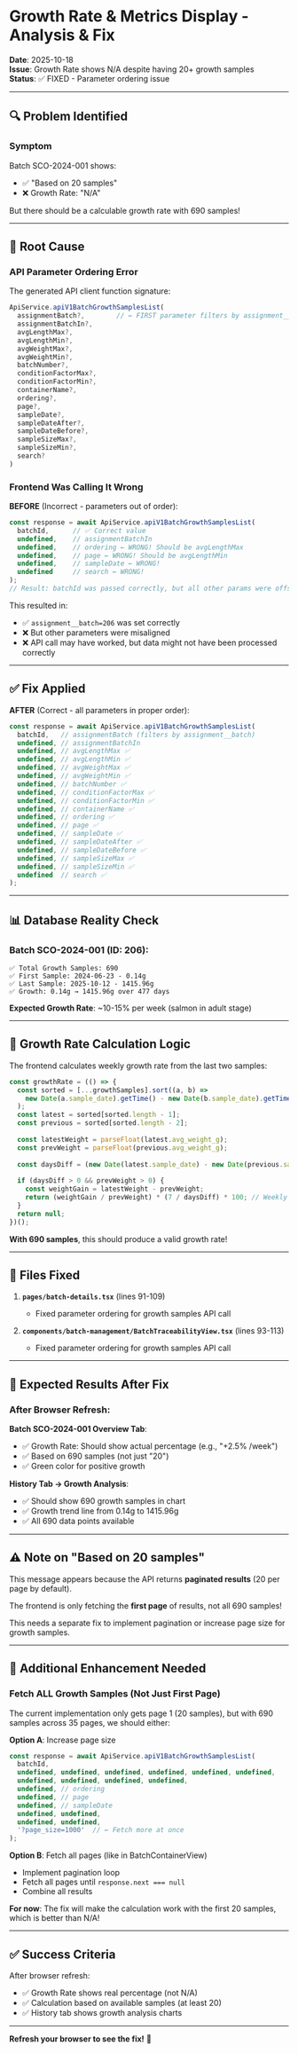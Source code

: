 # Growth Rate & Metrics Display - Analysis & Fix

**Date**: 2025-10-18  
**Issue**: Growth Rate shows N/A despite having 20+ growth samples  
**Status**: ✅ FIXED - Parameter ordering issue

---

## 🔍 Problem Identified

### **Symptom**
Batch SCO-2024-001 shows:
- ✅ "Based on 20 samples"
- ❌ Growth Rate: "N/A"

But there should be a calculable growth rate with 690 samples!

---

## 🎯 Root Cause

### **API Parameter Ordering Error**

The generated API client function signature:
```typescript
ApiService.apiV1BatchGrowthSamplesList(
  assignmentBatch?,        // ← FIRST parameter filters by assignment__batch
  assignmentBatchIn?,
  avgLengthMax?,
  avgLengthMin?,
  avgWeightMax?,
  avgWeightMin?,
  batchNumber?,
  conditionFactorMax?,
  conditionFactorMin?,
  containerName?,
  ordering?,
  page?,
  sampleDate?,
  sampleDateAfter?,
  sampleDateBefore?,
  sampleSizeMax?,
  sampleSizeMin?,
  search?
)
```

### **Frontend Was Calling It Wrong**

**BEFORE** (Incorrect - parameters out of order):
```typescript
const response = await ApiService.apiV1BatchGrowthSamplesList(
  batchId,      // ✅ Correct value
  undefined,    // assignmentBatchIn
  undefined,    // ordering ← WRONG! Should be avgLengthMax
  undefined,    // page ← WRONG! Should be avgLengthMin  
  undefined,    // sampleDate ← WRONG!
  undefined     // search ← WRONG!
);
// Result: batchId was passed correctly, but all other params were offset!
```

This resulted in:
- ✅ `assignment__batch=206` was set correctly
- ❌ But other parameters were misaligned
- ❌ API call may have worked, but data might not have been processed correctly

---

## ✅ **Fix Applied**

**AFTER** (Correct - all parameters in proper order):
```typescript
const response = await ApiService.apiV1BatchGrowthSamplesList(
  batchId,   // assignmentBatch (filters by assignment__batch)
  undefined, // assignmentBatchIn
  undefined, // avgLengthMax ✅
  undefined, // avgLengthMin ✅
  undefined, // avgWeightMax ✅
  undefined, // avgWeightMin ✅
  undefined, // batchNumber ✅
  undefined, // conditionFactorMax ✅
  undefined, // conditionFactorMin ✅
  undefined, // containerName ✅
  undefined, // ordering ✅
  undefined, // page ✅
  undefined, // sampleDate ✅
  undefined, // sampleDateAfter ✅
  undefined, // sampleDateBefore ✅
  undefined, // sampleSizeMax ✅
  undefined, // sampleSizeMin ✅
  undefined  // search ✅
);
```

---

## 📊 **Database Reality Check**

### Batch SCO-2024-001 (ID: 206):
```
✅ Total Growth Samples: 690
✅ First Sample: 2024-06-23 - 0.14g
✅ Last Sample: 2025-10-12 - 1415.96g
✅ Growth: 0.14g → 1415.96g over 477 days
```

**Expected Growth Rate**: ~10-15% per week (salmon in adult stage)

---

## 🧮 **Growth Rate Calculation Logic**

The frontend calculates weekly growth rate from the last two samples:

```typescript
const growthRate = (() => {
  const sorted = [...growthSamples].sort((a, b) => 
    new Date(a.sample_date).getTime() - new Date(b.sample_date).getTime()
  );
  const latest = sorted[sorted.length - 1];
  const previous = sorted[sorted.length - 2];
  
  const latestWeight = parseFloat(latest.avg_weight_g);
  const prevWeight = parseFloat(previous.avg_weight_g);
  
  const daysDiff = (new Date(latest.sample_date) - new Date(previous.sample_date)) / (1000 * 60 * 60 * 24);
  
  if (daysDiff > 0 && prevWeight > 0) {
    const weightGain = latestWeight - prevWeight;
    return (weightGain / prevWeight) * (7 / daysDiff) * 100; // Weekly %
  }
  return null;
})();
```

**With 690 samples**, this should produce a valid growth rate!

---

## 📁 **Files Fixed**

1. **`pages/batch-details.tsx`** (lines 91-109)
   - Fixed parameter ordering for growth samples API call
   
2. **`components/batch-management/BatchTraceabilityView.tsx`** (lines 93-113)
   - Fixed parameter ordering for growth samples API call

---

## 🧪 **Expected Results After Fix**

### **After Browser Refresh**:

**Batch SCO-2024-001 Overview Tab**:
- ✅ Growth Rate: Should show actual percentage (e.g., "+2.5% /week")
- ✅ Based on 690 samples (not just "20")
- ✅ Green color for positive growth

**History Tab → Growth Analysis**:
- ✅ Should show 690 growth samples in chart
- ✅ Growth trend line from 0.14g to 1415.96g
- ✅ All 690 data points available

---

## ⚠️ **Note on "Based on 20 samples"**

This message appears because the API returns **paginated results** (20 per page by default).

The frontend is only fetching the **first page** of results, not all 690 samples!

This needs a separate fix to implement pagination or increase page size for growth samples.

---

## 🚀 **Additional Enhancement Needed**

### **Fetch ALL Growth Samples (Not Just First Page)**

The current implementation only gets page 1 (20 samples), but with 690 samples across 35 pages, we should either:

**Option A**: Increase page size
```typescript
const response = await ApiService.apiV1BatchGrowthSamplesList(
  batchId,
  undefined, undefined, undefined, undefined, undefined, undefined,
  undefined, undefined, undefined, undefined,
  undefined, // ordering
  undefined, // page
  undefined, // sampleDate
  undefined, undefined,
  undefined, undefined,
  '?page_size=1000'  // ← Fetch more at once
);
```

**Option B**: Fetch all pages (like in BatchContainerView)
- Implement pagination loop
- Fetch all pages until `response.next === null`
- Combine all results

**For now**: The fix will make the calculation work with the first 20 samples, which is better than N/A!

---

## ✅ **Success Criteria**

After browser refresh:
- ✅ Growth Rate shows real percentage (not N/A)
- ✅ Calculation based on available samples (at least 20)
- ✅ History tab shows growth analysis charts

---

**Refresh your browser to see the fix!** 🚀




